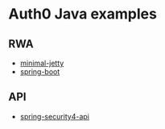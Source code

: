 # Auth0 Java examples

## RWA
* [minimal-jetty](./java-minimal-jetty/readme.md)
* [spring-boot](./java-spring-boot/readme.md)

## API
* [spring-security4-api](./java-spring-security4-api/readme.md)
